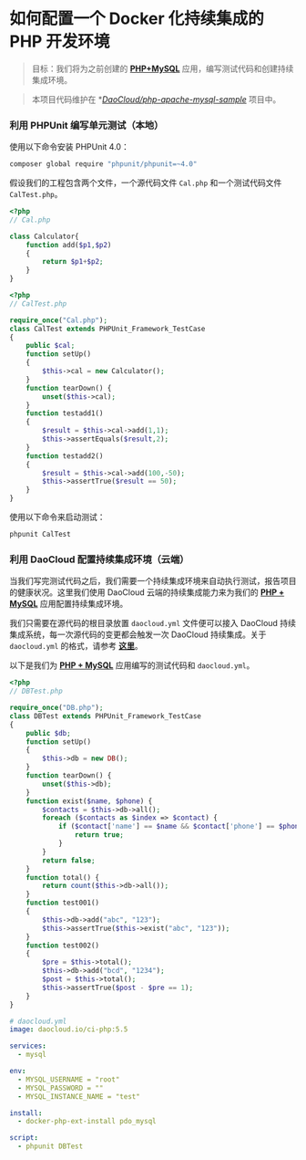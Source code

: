 # 如何配置一个 Docker 化持续集成的 PHP 开发环境

> 目标：我们将为之前创建的 **[PHP+MySQL](https://github.com/DaoCloud/php-apache-mysql-sample)** 应用，编写测试代码和创建持续集成环境。

> 本项目代码维护在 **[DaoCloud/php-apache-mysql-sample](https://github.com/DaoCloud/php-apache-mysql-sample)* 项目中。

### 利用 PHPUnit 编写单元测试（本地）

使用以下命令安装 PHPUnit 4.0：

```bash
composer global require "phpunit/phpunit=~4.0"
```

假设我们的工程包含两个文件，一个源代码文件 `Cal.php` 和一个测试代码文件 `CalTest.php`。

```php
<?php
// Cal.php

class Calculator{
    function add($p1,$p2)
    {
        return $p1+$p2;
    }
}
```

```php
<?php
// CalTest.php

require_once("Cal.php");
class CalTest extends PHPUnit_Framework_TestCase
{
    public $cal;
    function setUp()
    {
        $this->cal = new Calculator();
    }
    function tearDown() {
        unset($this->cal);
    }
    function testadd1()
    {
        $result = $this->cal->add(1,1);
        $this->assertEquals($result,2);
    }
    function testadd2()
    {
        $result = $this->cal->add(100,-50);
        $this->assertTrue($result == 50);
    }
}
```

使用以下命令来启动测试：

```bash
phpunit CalTest
```

### 利用 DaoCloud 配置持续集成环境（云端）

当我们写完测试代码之后，我们需要一个持续集成环境来自动执行测试，报告项目的健康状况。这里我们使用 DaoCloud 云端的持续集成能力来为我们的 **[PHP + MySQL](https://github.com/DaoCloud/php-apache-mysql-sample)** 应用配置持续集成环境。

我们只需要在源代码的根目录放置 `daocloud.yml` 文件便可以接入 DaoCloud 持续集成系统，每一次源代码的变更都会触发一次 DaoCloud 持续集成。关于 `daocloud.yml` 的格式，请参考 **[这里](http://help.daocloud.io/features/continuous-integration/daocloud-yml.html)**。

以下是我们为 **[PHP + MySQL](https://github.com/DaoCloud/php-apache-mysql-sample)** 应用编写的测试代码和 `daocloud.yml`。

```php
<?php
// DBTest.php

require_once("DB.php");
class DBTest extends PHPUnit_Framework_TestCase
{
    public $db;
    function setUp()
    {
        $this->db = new DB();
    }
    function tearDown() {
        unset($this->db);
    }
    function exist($name, $phone) {
        $contacts = $this->db->all();
        foreach ($contacts as $index => $contact) {
            if ($contact['name'] == $name && $contact['phone'] == $phone) {
                return true;
            }
        }
        return false;
    }
    function total() {
        return count($this->db->all());
    }
    function test001()
    {
        $this->db->add("abc", "123");
        $this->assertTrue($this->exist("abc", "123"));
    }
    function test002()
    {
        $pre = $this->total();
        $this->db->add("bcd", "1234");
        $post = $this->total();
        $this->assertTrue($post - $pre == 1);
    }
}
```

```yaml
# daocloud.yml
image: daocloud.io/ci-php:5.5

services:
  - mysql

env:
  - MYSQL_USERNAME = "root"
  - MYSQL_PASSWORD = ""
  - MYSQL_INSTANCE_NAME = "test"

install:
  - docker-php-ext-install pdo_mysql

script:
  - phpunit DBTest
```
